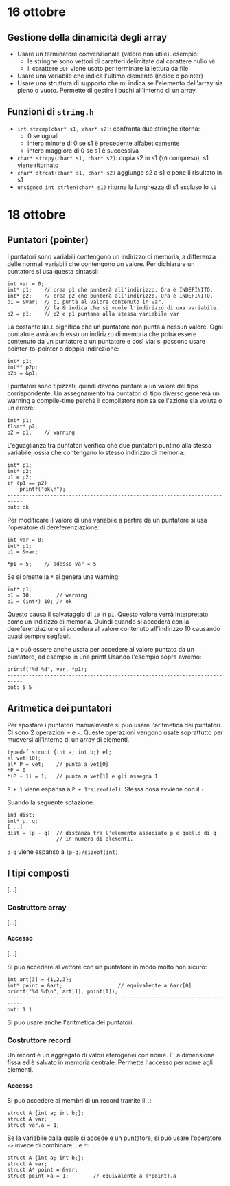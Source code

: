 # 16 ottobre

## Gestione della dinamicità degli array
- Usare un terminatore convenzionale (valore non utile).
    esempio:
    - le stringhe sono vettori di caratteri delimitate dal carattere nullo `\0`
    - il carattere `EOF` viene usato per terminare la lettura da file
- Usare una variabile che indica l'ultimo elemento (indice o pointer)
- Usare una struttura di supporto che mi indica se l'elemento dell'array sia
    pieno o vuoto. Permette di gestire i buchi all'interno di un array.

## Funzioni di `string.h`
- `int strcmp(char* s1, char* s2)`: confronta due stringhe
    ritorna:
    - 0 se uguali
    - intero minore di 0 se s1 è precedente alfabeticamente
    - intero maggiore di 0 se s1 è successiva
- `char* strcpy(char* s1, char* s2)`: copia s2 in s1 (`\0` compreso). 
    s1 viene ritornato
- `char* strcat(char* s1, char* s2)` aggiunge s2 a s1 e pone il risultato in 
    s1
- `unsigned int strlen(char* s1)` ritorna la lunghezza di s1 escluso lo `\0`
# 18 ottobre

## Puntatori (pointer)
I puntatori sono variabili contengono un indirizzo di memoria, a differenza delle
normali variabili che contengono un valore. Per dichiarare un puntatore si usa
questa sintassi:

    int var = 0;
    int* p1;    // crea p1 che punterà all'indirizzo. Ora è INDEFINITO.
    int* p2;    // crea p2 che punterà all'indirizzo. Ora è INDEFINITO.
    p1 = &var;  // p1 punta al valore contenuto in var.
                // la & indica che si vuole l'indirizzo di una variabile.
    p2 = p1;    // p2 e p1 puntano alla stessa variabile var

La costante `NULL` significa che un puntatore non punta a nessun valore. Ogni
puntatore avrà anch'esso un indirizzo di memoria che potrà essere contenuto da
un puntatore a un puntatore e così via: si possono usare pointer-to-pointer
o doppia indirezione:

    int* p1;
    int** p2p;
    p2p = &p1;

I puntatori sono tipizzati, quindi devono puntare a un valore del tipo 
corrispondente. Un assegnamento tra puntatori di tipo diverso genererà
un warning a compile-time perchè il compilatore non sa se l'azione sia
voluta o un errore:

    int* p1;
    float* p2;
    p2 = p1;    // warning

L'eguaglianza tra puntatori verifica che due puntatori puntino alla stessa
variabile, ossia che contengano lo stesso indirizzo di memoria:

    int* p1;
    int* p2;
    p1 = p2;
    if (p1 == p2)
        printf("ok\n");
    ---------------------------------------------------------------------------
    out: ok

Per modificare il valore di una variabile a partire da un puntatore si usa
l'operatore di dereferenziazione:

    int var = 0;
    int* p1;
    p1 = &var;

    *p1 = 5;    // adesso var = 5

Se si omette la `*` si genera una warning:

    int* p1;
    p1 = 10;        // warning
    p1 = (int*) 10; // ok

Questo causa il salvataggio di `10` in `p1`. Questo valore verrà interpretato
come un indirizzo di memoria. Quindi quando si accederà con la dereferenziazione
si accederà al valore contenuto all'indirizzo 10 causando quasi sempre segfault.

La `*` può essere anche usata per accedere al valore puntato da un puntatore,
ad esempio in una printf Usando l'esempio sopra avremo:

    printf("%d %d", var, *p1); 
    ---------------------------------------------------------------------------
    out: 5 5

## Aritmetica dei puntatori
Per spostare i puntatori manualmente si può usare l'aritmetica dei puntatori.
Ci sono 2 operazioni `+` e `-`. Queste operazioni vengono usate soprattutto 
per muoversi all'interno di un array di elementi.

    typedef struct {int a; int b;} el;
    el vet[10];
    el* P = vet;    // punta a vet[0]
    *P = 0          
    *(P + 1) = 1;   // punta a vet[1] e gli assegna 1

`P + 1` viene espansa a `P + 1*sizeof(el)`. Stessa cosa avviene con il `-`.

Suando la seguente sotazione:

    ind dist;
    int* p, q;
    [...]
    dist = (p - q)  // distanza tra l'elemento associato p e quello di q
                    // in numero di elementi.

`p-q` viene espanso a `(p-q)/sizeof(int)`

## I tipi composti
[...]

### Costruttore array
[...]

#### Accesso
[...]

Si può accedere al vettore con un puntatore in modo molto non sicuro:

    int art[3] = {1,2,3};
    int* point = &art;                  // equivalente a &arr[0]
    printf("%d %d\n", art[1], point[1]);
    ---------------------------------------------------------------------------
    out: 1 1

Si può usare anche l'aritmetica dei puntatori.

### Costruttore record
Un record è un aggregato di valori eterogenei con nome. E' a dimensione fissa
ed è salvato in memoria centrale. Permette l'accesso per nome agli elementi.

#### Accesso
SI può accedere ai membri di un record tramite il `.`:

    struct A {int a; int b;};
    struct A var;
    struct var.a = 1;

Se la variabile dalla quale si accede è un puntatore, si può usare l'operatore
`->` invece di combinare `.` e `*`:

    struct A {int a; int b;};
    struct A var; 
    struct A* point = &var;
    struct point->a = 1;        // equivalente a (*point).a


